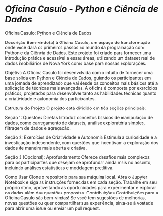 # *Oficina Casulo - Python e Ciência de Dados*
Oficina Casulo: Python e Ciência de Dados

Descrição
Bem-vindo(a) à Oficina Casulo, um espaço de transformação onde você dará os primeiros passos no mundo da programação com Python e da Ciência de Dados. Este projeto foi criado para fornecer uma introdução prática e acessível a essas áreas, utilizando um dataset real de dados imobiliários de Nova York como base para nossas explorações.


Objetivo
A Oficina Casulo foi desenvolvida com o intuito de fornecer uma base sólida em Python e Ciência de Dados, guiando os participantes em uma jornada de aprendizado que vai desde os conceitos mais básicos até a aplicação de técnicas mais avançadas. A oficina é composta por exercícios práticos, projetados para desenvolver tanto as habilidades técnicas quanto a criatividade e autonomia dos participantes.


Estrutura do Projeto
O projeto está dividido em três seções principais:


Seção 1: Questões Diretas
Introduz conceitos básicos de manipulação de dados, como carregamento de datasets, análise exploratória simples, filtragem de dados e agregação.


Seção 2: Exercícios de Criatividade e Autonomia
Estimula a curiosidade e a investigação independente, com questões que incentivam a exploração dos dados de maneira mais aberta e criativa.


Seção 3 (Opcional): Aprofundamento
Oferece desafios mais complexos para os participantes que desejam se aprofundar ainda mais no assunto, incluindo análises estatísticas e modelagem preditiva.


Como Usar
Clone o repositório para sua máquina local.
Abra o Jupyter Notebook e siga as instruções fornecidas em cada seção.
Trabalhe em seu próprio ritmo, aproveitando as oportunidades para experimentar e explorar os dados além das questões propostas.
Contribuições
Contribuições para a Oficina Casulo são bem-vindas! Se você tem sugestões de melhorias, novas questões ou quer compartilhar sua experiência, sinta-se à vontade para abrir uma issue ou enviar um pull request.
